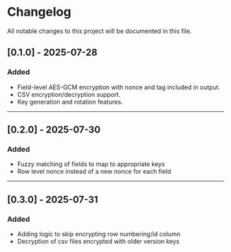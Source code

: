 # Changelog

All notable changes to this project will be documented in this file.

## [0.1.0] - 2025-07-28

### Added
- Field-level AES-GCM encryption with nonce and tag included in output.
- CSV encryption/decryption support.
- Key generation and rotation features.

---

## [0.2.0] - 2025-07-30

### Added
- Fuzzy matching of fields to map to appropriate keys
- Row level nonce instead of a new nonce for each field

---

## [0.3.0] - 2025-07-31

### Added
- Adding logic to skip encrypting row numbering/id column
- Decryption of csv files encrypted with older version keys
